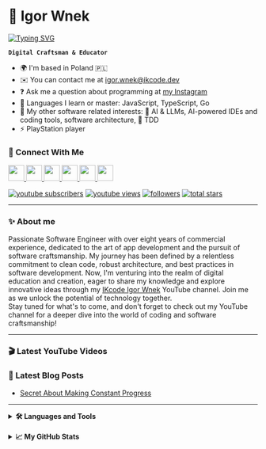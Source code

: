 # 🚀 Igor Wnek

<a href="https://git.io/typing-svg"><img src="https://readme-typing-svg.demolab.com?font=Fira+Code&duration=2000&pause=1000&color=00E0E5&random=false&width=435&lines=%F0%9F%92%A1+Innovate.;%E2%9C%A8+Inspire.;%F0%9F%94%A5+Ignite." alt="Typing SVG" /></a>

**`Digital Craftsman & Educator`**

* 🌍 I'm based in Poland 🇵🇱
* ✉️ You can contact me at [igor.wnek@ikcode.dev](mailto:igor.wnek@ikcode.dev)
* ❓ Ask me a question about programming at [my Instagram](https://www.instagram.com/ikcode_igorwnek)
* 🧠 Languages I learn or master: JavaScript, TypeScript, Go
* 🤔 My other software related interests: 🤖 AI & LLMs, AI-powered IDEs and coding tools, software architecture, 🧪 TDD
* ⚡ PlayStation player

### 🔗 Connect With Me

<p align="left">
    <a href="https://www.github.com/IgorWnek" target="_blank" rel="noreferrer"> <picture> <source media="(prefers-color-scheme: dark)" srcset="https://raw.githubusercontent.com/danielcranney/readme-generator/main/public/icons/socials/github-dark.svg" /> <source media="(prefers-color-scheme: light)" srcset="https://raw.githubusercontent.com/danielcranney/readme-generator/main/public/icons/socials/github.svg" /> <img src="https://raw.githubusercontent.com/danielcranney/readme-generator/main/public/icons/socials/github.svg" width="32" height="32" /> </picture> </a>
    <a href="https://www.instagram.com/ikcode_igorwnek" target="_blank" rel="noreferrer"> <picture> <source media="(prefers-color-scheme: dark)" srcset="https://raw.githubusercontent.com/danielcranney/readme-generator/main/public/icons/socials/instagram.svg" /> <source media="(prefers-color-scheme: light)" srcset="https://raw.githubusercontent.com/danielcranney/readme-generator/main/public/icons/socials/instagram.svg" /> <img src="https://raw.githubusercontent.com/danielcranney/readme-generator/main/public/icons/socials/instagram.svg" width="32" height="32" /> </picture> </a>
    <a href="https://www.linkedin.com/in/ikcode-igor-wnek/" target="_blank" rel="noreferrer"> <picture> <source media="(prefers-color-scheme: dark)" srcset="https://raw.githubusercontent.com/danielcranney/readme-generator/main/public/icons/socials/linkedin-dark.svg" /> <source media="(prefers-color-scheme: light)" srcset="https://raw.githubusercontent.com/danielcranney/readme-generator/main/public/icons/socials/linkedin.svg" /> <img src="https://raw.githubusercontent.com/danielcranney/readme-generator/main/public/icons/socials/linkedin.svg" width="32" height="32" /> </picture> </a>
    <a href="https://www.medium.com/@igor_wnek" target="_blank" rel="noreferrer"> <picture> <source media="(prefers-color-scheme: dark)" srcset="https://raw.githubusercontent.com/danielcranney/readme-generator/main/public/icons/socials/medium-dark.svg" /> <source media="(prefers-color-scheme: light)" srcset="https://raw.githubusercontent.com/danielcranney/readme-generator/main/public/icons/socials/medium.svg" /> <img src="https://raw.githubusercontent.com/danielcranney/readme-generator/main/public/icons/socials/medium.svg" width="32" height="32" /> </picture> </a>
    <a href="https://www.x.com/igor_ikcode" target="_blank" rel="noreferrer"> <picture> <source media="(prefers-color-scheme: dark)" srcset="https://raw.githubusercontent.com/danielcranney/readme-generator/main/public/icons/socials/twitter-dark.svg" /> <source media="(prefers-color-scheme: light)" srcset="https://raw.githubusercontent.com/danielcranney/readme-generator/main/public/icons/socials/twitter.svg" /> <img src="https://raw.githubusercontent.com/danielcranney/readme-generator/main/public/icons/socials/twitter.svg" width="32" height="32" /> </picture> </a>
    <a href="https://www.youtube.com/@IKcodeIgorWnek" target="_blank" rel="noreferrer"> <picture> <source media="(prefers-color-scheme: dark)" srcset="https://raw.githubusercontent.com/danielcranney/readme-generator/main/public/icons/socials/youtube.svg" /> <source media="(prefers-color-scheme: light)" srcset="https://raw.githubusercontent.com/danielcranney/readme-generator/main/public/icons/socials/youtube.svg" /> <img src="https://raw.githubusercontent.com/danielcranney/readme-generator/main/public/icons/socials/youtube.svg" width="32" height="32" /> </picture> </a>
</p>

<p>
  <a href="https://www.youtube.com/@IKcodeIgorWnek?sub_confirmation=1">
    <img alt="youtube subscribers" title="Subscribe to my YouTube channel" src="https://custom-icon-badges.demolab.com/youtube/channel/subscribers/UCcDvJJBiUbqKjdezkLkjtyQ?color=%23E05D44&label=SUBSCRIBE&logo=video&logoColor=white&style=for-the-badge&labelColor=CE4630"/></a>
  <a href="https://www.youtube.com/@IKcodeIgorWnek">
    <img alt="youtube views" title="YouTube views" src="https://custom-icon-badges.demolab.com/youtube/channel/views/UCcDvJJBiUbqKjdezkLkjtyQ?color=%23E1AD0E&logo=eye&logoColor=white&style=for-the-badge&labelColor=C79600"/></a>
  <a href="https://github.com/IgorWnek?tab=followers">
    <img alt="followers" title="Follow me on Github" src="https://custom-icon-badges.demolab.com/github/followers/IgorWnek?color=236ad3&labelColor=1155ba&style=for-the-badge&logo=person-add&label=Follow&logoColor=white"/></a>
  <a href="https://github.com/IgorWnek?tab=repositories&sort=stargazers">
    <img alt="total stars" title="Total stars on GitHub" src="https://custom-icon-badges.demolab.com/github/stars/IgorWnek?color=55960c&style=for-the-badge&labelColor=488207&logo=star"/></a>
</p>

---

### ✨ About me

Passionate Software Engineer with over eight years of commercial experience, dedicated to the art of app development and the pursuit of software craftsmanship. My journey has been defined by a relentless commitment to clean code, robust architecture, and best practices in software development. Now, I'm venturing into the realm of digital education and creation, eager to share my knowledge and explore innovative ideas through my [IKcode Igor Wnek](https://www.youtube.com/channel/UCcDvJJBiUbqKjdezkLkjtyQ) YouTube channel. Join me as we unlock the potential of technology together.
<br />
Stay tuned for what's to come, and don't forget to check out my YouTube channel for a deeper dive into the world of coding and software craftsmanship!

---

### 🎬 Latest YouTube Videos

<!-- BEGIN YOUTUBE-CARDS -->

<!-- END YOUTUBE-CARDS -->


### 📗 Latest Blog Posts

<!-- BLOG-POSTS:START -->
- [Secret About Making Constant Progress](https://medium.com/@igor_wnek/secret-about-making-constant-progress-44c04b4dfa72?source=rss-158e4340aa51------2)
<!-- BLOG-POSTS:END -->

---

<details>
    <summary><b>🛠️ Languages and Tools</b></summary>
    <br />
    <p align="left">
        <a href="https://www.typescriptlang.org/" target="_blank" rel="noreferrer"><img src="https://raw.githubusercontent.com/danielcranney/readme-generator/main/public/icons/skills/typescript-colored.svg" width="36" height="36" alt="TypeScript" /></a><a href="https://git-scm.com/" target="_blank" rel="noreferrer"><img src="https://raw.githubusercontent.com/danielcranney/readme-generator/main/public/icons/skills/git-colored.svg" width="36" height="36" alt="Git" /></a>
        <a href="https://developer.mozilla.org/en-US/docs/Web/JavaScript" target="_blank" rel="noreferrer"><img src="https://raw.githubusercontent.com/danielcranney/readme-generator/main/public/icons/skills/javascript-colored.svg" width="36" height="36" alt="JavaScript" /></a>
        <a href="https://www.php.net/" target="_blank" rel="noreferrer"><img src="https://raw.githubusercontent.com/danielcranney/readme-generator/main/public/icons/skills/php-colored.svg" width="36" height="36" alt="PHP" /></a>
        <a href="https://developer.mozilla.org/en-US/docs/Glossary/HTML5" target="_blank" rel="noreferrer"><img src="https://raw.githubusercontent.com/danielcranney/readme-generator/main/public/icons/skills/html5-colored.svg" width="36" height="36" alt="HTML5" /></a>
        <a href="https://www.w3.org/TR/CSS/#css" target="_blank" rel="noreferrer"><img src="https://raw.githubusercontent.com/danielcranney/readme-generator/main/public/icons/skills/css3-colored.svg" width="36" height="36" alt="CSS3" /></a>
        <a href="https://sass-lang.com/" target="_blank" rel="noreferrer"><img src="https://raw.githubusercontent.com/danielcranney/readme-generator/main/public/icons/skills/sass-colored.svg" width="36" height="36" alt="Sass" /></a>
        <a href="https://vitejs.dev/" target="_blank" rel="noreferrer"><img src="https://raw.githubusercontent.com/danielcranney/readme-generator/main/public/icons/skills/vite-colored.svg" width="36" height="36" alt="Vite" /></a>
        <a href="https://reactjs.org/" target="_blank" rel="noreferrer"><img src="https://raw.githubusercontent.com/danielcranney/readme-generator/main/public/icons/skills/react-colored.svg" width="36" height="36" alt="React" /></a>
        <a href="https://nodejs.org/en/" target="_blank" rel="noreferrer"><img src="https://raw.githubusercontent.com/danielcranney/readme-generator/main/public/icons/skills/nodejs-colored.svg" width="36" height="36" alt="NodeJS" /></a>
        <a href="https://expressjs.com/" target="_blank" rel="noreferrer"><img src="https://raw.githubusercontent.com/danielcranney/readme-generator/main/public/icons/skills/express-colored.svg" width="36" height="36" alt="Express" /></a>
        <a href="https://docs.nestjs.com/" target="_blank" rel="noreferrer"><img src="https://raw.githubusercontent.com/danielcranney/readme-generator/main/public/icons/skills/nestjs-colored.svg" width="36" height="36" alt="NestJS" /></a>
        <a href="https://www.mysql.com/" target="_blank" rel="noreferrer"><img src="https://raw.githubusercontent.com/danielcranney/readme-generator/main/public/icons/skills/mysql-colored.svg" width="36" height="36" alt="MySQL" /></a>
        <a href="https://www.postgresql.org/" target="_blank" rel="noreferrer"><img src="https://raw.githubusercontent.com/danielcranney/readme-generator/main/public/icons/skills/postgresql-colored.svg" width="36" height="36" alt="PostgreSQL" /></a>
        <a href="https://graphql.org/" target="_blank" rel="noreferrer"><img src="https://raw.githubusercontent.com/danielcranney/readme-generator/main/public/icons/skills/graphql-colored.svg" width="36" height="36" alt="GraphQL" /></a>
        <a href="https://aws.amazon.com" target="_blank" rel="noreferrer"><img src="https://raw.githubusercontent.com/danielcranney/readme-generator/main/public/icons/skills/aws-colored.svg" width="36" height="36" alt="Amazon Web Services" /></a>
        <a href="https://www.docker.com/" target="_blank" rel="noreferrer"><img src="https://raw.githubusercontent.com/danielcranney/readme-generator/main/public/icons/skills/docker-colored.svg" width="36" height="36" alt="Docker" /></a>
    </p>
</details>

<br />

<details>
    <summary><b>📈 My GitHub Stats</b></summary>
    <br />
    <a href="http://www.github.com/IgorWnek"><img src="https://github-readme-stats.vercel.app/api?username=IgorWnek&show_icons=true&hide=issues,&count_private=true&title_color=10b981&text_color=ffffff&icon_color=facc15&bg_color=1c1917&hide_border=true&show_icons=true" alt="IgorWnek's GitHub stats" /></a>
    <br />    
    <a href="http://www.github.com/IgorWnek"><img src="https://github-readme-streak-stats.herokuapp.com/?user=IgorWnek&stroke=ffffff&background=1c1917&ring=10b981&fire=10b981&currStreakNum=ffffff&currStreakLabel=10b981&sideNums=ffffff&sideLabels=ffffff&dates=ffffff&hide_border=true" alt="More of IgorWnek's GitHub stats" /></a>
    <br />
</details>
